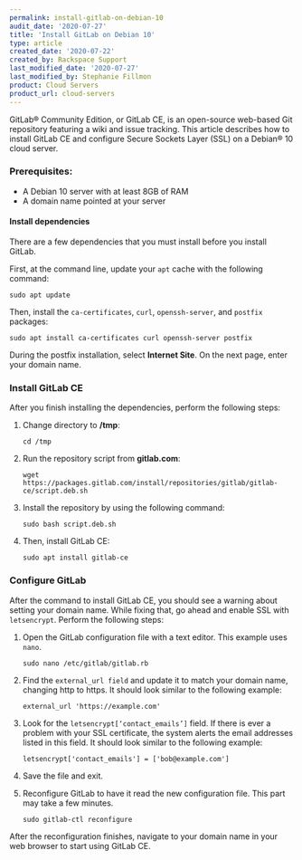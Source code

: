 ```yaml
---
permalink: install-gitlab-on-debian-10
audit_date: '2020-07-27'
title: 'Install GitLab on Debian 10'
type: article
created_date: '2020-07-22'
created_by: Rackspace Support
last_modified_date: '2020-07-27'
last_modified_by: Stephanie Fillmon
product: Cloud Servers
product_url: cloud-servers
---
```


GitLab&reg; Community Edition, or GitLab CE, is an open-source web-based Git repository featuring
a wiki and issue tracking. This article describes how to install GitLab CE and configure
Secure Sockets Layer (SSL) on a Debian&reg; 10 cloud server.

### Prerequisites:

- A Debian 10 server with at least 8GB of RAM
- A domain name pointed at your server

#### Install dependencies

There are a few dependencies that you must install before you install GitLab.

First, at the command line, update your `apt` cache with the following command:

    sudo apt update

Then, install the `ca-certificates`, `curl`, `openssh-server`, and `postfix` packages:

    sudo apt install ca-certificates curl openssh-server postfix

During the postfix installation, select **Internet Site**. On the next page, enter your domain name.

### Install GitLab CE

After you finish installing the dependencies, perform the following steps:

1. Change directory to **/tmp**:

       cd /tmp

2. Run the repository script from **gitlab.com**:

       wget https://packages.gitlab.com/install/repositories/gitlab/gitlab-ce/script.deb.sh

3. Install the repository by using the following command:

       sudo bash script.deb.sh

4. Then, install GitLab CE:

       sudo apt install gitlab-ce

### Configure GitLab

After the command to install GitLab CE, you should see a warning about setting your domain name. While
fixing that, go ahead and enable SSL with `letsencrypt`. Perform the following steps:

1. Open the GitLab configuration file with a text editor. This example uses `nano`.

       sudo nano /etc/gitlab/gitlab.rb

2. Find the `external_url field` and update it to match your domain name, changing http to https.
   It should look similar to the following example:

       external_url 'https://example.com'

3. Look for the `letsencrypt[‘contact_emails’]` field. If there is ever a problem with your SSL
   certificate, the system alerts the email addresses listed in this field. It should look similar
   to the following example:

       letsencrypt['contact_emails'] = ['bob@example.com']

4. Save the file and exit.

5. Reconfigure GitLab to have it read the new configuration file. This part may take a few minutes.

       sudo gitlab-ctl reconfigure

After the reconfiguration finishes, navigate to your domain name in your web browser to start using GitLab CE.
